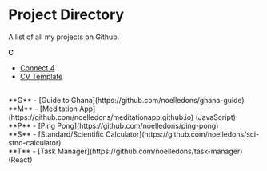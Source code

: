 # Project Directory

A list of all my projects on Github.

**C**
- [Connect 4](https://github.com/noelledons/connect-4)
- [CV Template](https://github.com/noelledons/cv-template)
<br>
**G**
- [Guide to Ghana](https://github.com/noelledons/ghana-guide)
<br>
**M**
- [Meditation App](https://github.com/noelledons/meditationapp.github.io) (JavaScript)
<br>
**P**
- [Ping Pong](https://github.com/noelledons/ping-pong)
<br>
**S**
- [Standard/Scientific Calculator](https://github.com/noelledons/sci-stnd-calculator)
<br>
**T**
- [Task Manager](https://github.com/noelledons/task-manager) (React)
